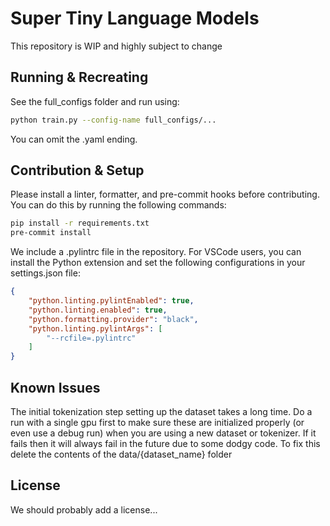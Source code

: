 # Super Tiny Language Models
This repository is WIP and highly subject to change

## Running & Recreating
See the full_configs folder and run using:
```bash
python train.py --config-name full_configs/...
```
You can omit the .yaml ending.

## Contribution & Setup
Please install a linter, formatter, and pre-commit hooks before contributing. You can do this by running the following commands:
```bash
pip install -r requirements.txt
pre-commit install
```

We include a .pylintrc file in the repository. For VSCode users, you can install the Python extension and set the following configurations in your settings.json file:
```json
{
    "python.linting.pylintEnabled": true,
    "python.linting.enabled": true,
    "python.formatting.provider": "black",
    "python.linting.pylintArgs": [
        "--rcfile=.pylintrc"
    ]
}
```

## Known Issues
The initial tokenization step setting up the dataset takes a long time. Do a run with a single gpu first to make sure these are initialized properly (or even use a debug run) when you are using a new dataset or tokenizer.
If it fails then it will always fail in the future due to some dodgy code. To fix this delete the contents of the data/{dataset_name} folder

## License
We should probably add a license...
